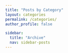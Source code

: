 ```yaml
---
title: "Posts by Category"
layout: categories
permalink: /categories/
author_profile: false

sidebar:
  title: "Archive"
  nav: sidebar-posts
---
```

